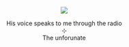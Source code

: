 <p align="center">
    <img src="https://i.postimg.cc/bY77FwTd/New-Project-4.png">
</p>
<p align="center">
    His voice speaks to me through the radio
<br>
    ⊹
<br>
    The unforunate
</p>
<!--
**wishlizx/wishlizx** is a ✨ _special_ ✨ repository because its `README.md` (this file) appears on your GitHub profile.
